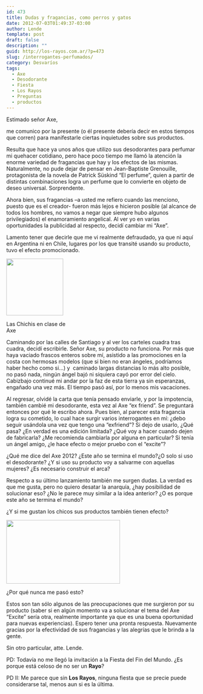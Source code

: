 ```yaml
---
id: 473
title: Dudas y fragancias, como perros y gatos
date: 2012-07-03T01:49:37-03:00
author: Lende
template: post
draft: false
description: ""
guid: http://los-rayos.com.ar/?p=473
slug: /interrogantes-perfumados/
category: Desvaríos
tags:
  - Axe
  - Desodorante
  - Fiesta
  - Los Rayos
  - Preguntas
  - productos
---
```

Estimado señor Axe,

me comunico por la presente (o él presente debería decir en estos tiempos que corren) para manifestarle ciertas inquietudes sobre sus productos.

Resulta que hace ya unos años que utilizo sus desodorantes para perfumar mi quehacer cotidiano, pero hace poco tiempo me llamó la atención la enorme variedad de fragancias que hay y los efectos de las mismas. Naturalmente, no pude dejar de pensar en Jean-Baptiste Grenouille, protagonista de la novela de Patrick Süskind “El perfume”, quien a partir de distintas combinaciones logra un perfume que lo convierte en objeto de deseo universal. Sorprendente.

Ahora bien, sus fragancias –a usted me refiero cuando las menciono, puesto que es el creador- fueron más lejos e hicieron posible (al alcance de todos los hombres, no vamos a negar que siempre hubo algunos privilegiados) el enamoramiento angelical. Al ver yo en varias oportunidades la publicidad al respecto, decidí cambiar mi “Axe”.

Lamento tener que decirle que me vi realmente defraudado, ya que ni aquí en Argentina ni en Chile, lugares por los que transité usando su producto, tuvo el efecto promocionado.

<div id="attachment_491" style="width: 160px" class="wp-caption alignleft">
  <img aria-describedby="caption-attachment-491" class="size-thumbnail wp-image-491" title="axe_004" src="https://los-rayos.com/wp-content/uploads/2012/04/axe_004-150x150.jpg" alt="" width="150" height="150" />
  
  <p id="caption-attachment-491" class="wp-caption-text">
    Las Chichis en clase de Axe
  </p>
</div>

Caminando por las calles de Santiago y al ver los carteles cuadra tras cuadra, decidí escribirle. Señor Axe, su producto no funciona. Por más que haya vaciado frascos enteros sobre mí, asistido a las promociones en la costa con hermosas modelos (que si bien no eran ángeles, podríamos haber hecho como si…) y  caminado largas distancias lo más alto posible, no pasó nada, ningún ángel bajó ni siquiera cayó por error del cielo. Cabizbajo continué mi andar por la faz de esta tierra ya sin esperanzas, engañado una vez más. El tiempo pasó así, por lo menos mis vacaciones.

Al regresar, olvidé la carta que tenía pensado enviarle, y por la impotencia, también cambié mi desodorante, esta vez al Axe “ex friend”. Se preguntará entonces por qué le escribo ahora. Pues bien, al parecer esta fragancia logra su cometido, lo cual hace surgir varios interrogantes en mí: ¿debo seguir usándola una vez que tengo una “exfriend”? Si dejo de usarlo, ¿Qué pasa? ¿En verdad es una edición limitada? ¿Qué voy a hacer cuando dejen de fabricarla? ¿Me recomienda cambiarla por alguna en particular? Si tenía un ángel amigo, ¿le hace efecto o mejor pruebo con el “excite”?

¿Qué me dice del Axe 2012? ¿Este año se termina el mundo?¿O solo si uso el desodorante? ¿Y si uso su producto voy a salvarme con aquellas mujeres? ¿Es necesario construir el arca?

Respecto a su último lanzamiento también me surgen dudas. La verdad es que me gusta, pero no quiero desatar la anarquía, ¿hay posibilidad de solucionar eso? ¿No le parece muy similar a la idea anterior? ¿O es porque este año se termina el mundo?

¿Y si me gustan los chicos sus productos también tienen efecto?

<div id="attachment_492" style="width: 310px" class="wp-caption aligncenter">
  <img aria-describedby="caption-attachment-492" class="size-medium wp-image-492" title="Axe" src="https://los-rayos.com/wp-content/uploads/2012/04/LasCancionesDeLaTele-Anuncio-Axe-Boat-300x168.jpg" alt="" width="300" height="168" srcset="https://los-rayos.com/wp-content/uploads/2012/04/LasCancionesDeLaTele-Anuncio-Axe-Boat-300x168.jpg 300w, https://los-rayos.com/wp-content/uploads/2012/04/LasCancionesDeLaTele-Anuncio-Axe-Boat-500x280.jpg 500w, https://los-rayos.com/wp-content/uploads/2012/04/LasCancionesDeLaTele-Anuncio-Axe-Boat.jpg 640w" sizes="(max-width: 300px) 100vw, 300px" />
  
  <p id="caption-attachment-492" class="wp-caption-text">
    ¿Por qué nunca me pasó esto?
  </p>
</div>

Estos son tan sólo algunos de las preocupaciones que me surgieron por su producto (saber si en algún momento va a solucionar el tema del Axe “Excite” sería otra, realmente importante ya que es una buena oportunidad para nuevas experiencias). Espero tener una pronta respuesta. Nuevamente gracias por la efectividad de sus fragancias y las alegrías que le brinda a la gente.

Sin otro particular, atte. Lende.

PD: Todavía no me llegó la invitación a la Fiesta del Fin del Mundo. ¿Es porque está celoso de no ser un **Rayo**?

PD II: Me parece que sin **Los Rayos**, ninguna fiesta que se precie puede considerarse tal, menos aun si es la última.